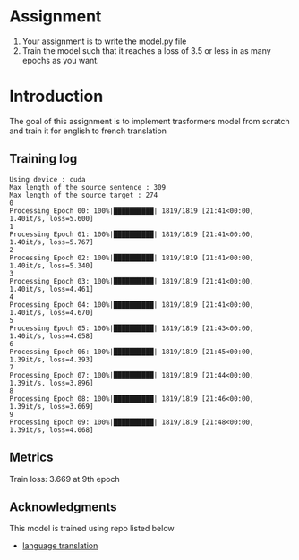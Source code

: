 # Assignment
1. Your assignment is to write the model.py file
2. Train the model such that it reaches a loss of 3.5 or less in as many epochs as you want. 

# Introduction
The goal of this assignment is to implement trasformers model from scratch and train it for english
to french translation

## Training log
    Using device : cuda
    Max length of the source sentence : 309
    Max length of the source target : 274
    0
    Processing Epoch 00: 100%|██████████| 1819/1819 [21:41<00:00,  1.40it/s, loss=5.600]
    1
    Processing Epoch 01: 100%|██████████| 1819/1819 [21:41<00:00,  1.40it/s, loss=5.767]
    2
    Processing Epoch 02: 100%|██████████| 1819/1819 [21:41<00:00,  1.40it/s, loss=5.340]
    3
    Processing Epoch 03: 100%|██████████| 1819/1819 [21:41<00:00,  1.40it/s, loss=4.461]
    4
    Processing Epoch 04: 100%|██████████| 1819/1819 [21:41<00:00,  1.40it/s, loss=4.670]
    5
    Processing Epoch 05: 100%|██████████| 1819/1819 [21:43<00:00,  1.40it/s, loss=4.658]
    6
    Processing Epoch 06: 100%|██████████| 1819/1819 [21:45<00:00,  1.39it/s, loss=4.393]
    7
    Processing Epoch 07: 100%|██████████| 1819/1819 [21:44<00:00,  1.39it/s, loss=3.896]
    8
    Processing Epoch 08: 100%|██████████| 1819/1819 [21:46<00:00,  1.39it/s, loss=3.669]
    9
    Processing Epoch 09: 100%|██████████| 1819/1819 [21:48<00:00,  1.39it/s, loss=4.068]

## Metrics
Train loss: 3.669 at 9th epoch

## Acknowledgments
This model is trained using repo listed below
* [language translation](https://github.com/AkashDataScience/language_translation)